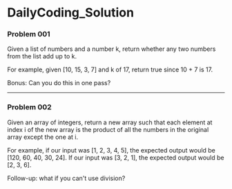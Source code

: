   # DailyCoding_Solution
  ### Problem 001
  Given a list of numbers and a number k, return whether any two numbers from the list add up to k.

  For example, given [10, 15, 3, 7] and k of 17, return true since 10 + 7 is 17.

  Bonus: Can you do this in one pass?
  <hr></hr>
  
  ### Problem 002
  Given an array of integers, return a new array such that each element at index i of the new array is the product of all the numbers in the original array except the one at i.

  For example, if our input was [1, 2, 3, 4, 5], the expected output would be [120, 60, 40, 30, 24]. If our input was [3, 2, 1], the expected output would be [2, 3, 6].

  Follow-up: what if you can't use division?
